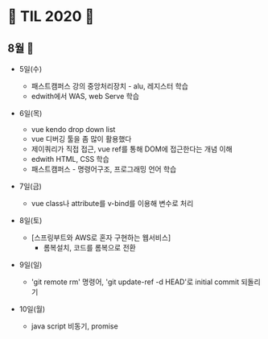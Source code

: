 # &#128057; TIL 2020 &#128057;

## 8월 &#127746;
- 5일(수)
    - 패스트캠퍼스 강의 중앙처리장치 - alu, 레지스터 학습
    - edwith에서 WAS, web Serve 학습
- 6일(목)
    - vue kendo drop down list
    - vue 디버깅 툴을 좀 많이 활용했다
    - 제이쿼리가 직접 접근, vue ref를 통해 DOM에 접근한다는 개념 이해
    - edwith HTML, CSS 학습
    - 패스트캠퍼스 - 명령어구조, 프로그래밍 언어 학습 

- 7일(금)
    - vue class나 attribute를 v-bind를 이용해 변수로 처리

- 8일(토)
    - [스프링부트와 AWS로 혼자 구현하는 웹서비스] 
        - 롬복설치, 코드를 롬복으로 전환

- 9일(일)
    - 'git remote rm' 명령어, 'git update-ref -d HEAD'로 initial commit 되돌리기

- 10일(월)
    - java script 비동기, promise
